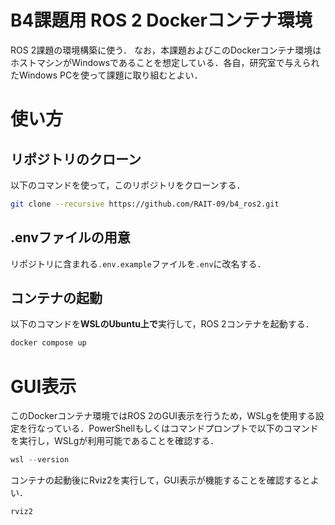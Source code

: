 # B4課題用 ROS 2 Dockerコンテナ環境
ROS 2課題の環境構築に使う．
なお，本課題およびこのDockerコンテナ環境はホストマシンがWindowsであることを想定している．各自，研究室で与えられたWindows PCを使って課題に取り組むとよい．

# 使い方
## リポジトリのクローン
以下のコマンドを使って，このリポジトリをクローンする．
```bash
git clone --recursive https://github.com/RAIT-09/b4_ros2.git
```
## .envファイルの用意
リポジトリに含まれる`.env.example`ファイルを`.env`に改名する．
## コンテナの起動
以下のコマンドを**WSLのUbuntu上で**実行して，ROS 2コンテナを起動する．
```bash
docker compose up
```

# GUI表示
このDockerコンテナ環境ではROS 2のGUI表示を行うため，WSLgを使用する設定を行なっている．PowerShellもしくはコマンドプロンプトで以下のコマンドを実行し，WSLgが利用可能であることを確認する．
```powershell
wsl --version
```

コンテナの起動後にRviz2を実行して，GUI表示が機能することを確認するとよい．

```bash
rviz2
```

